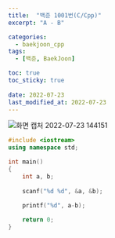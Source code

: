 ```yaml
---
title:  "백준 1001번(C/Cpp)"
excerpt: "A - B"

categories:
  - baekjoon_cpp
tags:
  - [백준, BaekJoon]

toc: true
toc_sticky: true
 
date: 2022-07-23
last_modified_at: 2022-07-23
---
```


![화면 캡처 2022-07-23 144151](https://user-images.githubusercontent.com/106606698/180592181-1c3c8130-8d57-4254-9a32-ec5944aba100.png)

```c++
#include <iostream>
using namespace std;

int main()
{
    int a, b;
   
    scanf("%d %d", &a, &b);

    printf("%d", a-b);
    
    return 0;
}
```


